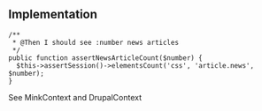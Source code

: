 ## Implementation

    /**
     * @Then I should see :number news articles
     */
    public function assertNewsArticleCount($number) {
      $this->assertSession()->elementsCount('css', 'article.news', $number);
    }
    
See MinkContext and DrupalContext
